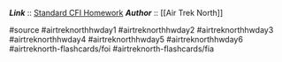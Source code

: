 ***Link***      :: [Standard CFI Homework](https://www.airtreknorth.com/uploads/4/7/2/4/4724302/cfi_homework_rv2.pdf)
***Author*** :: [[Air Trek North]]

#source #airtreknorthhwday1 #airtreknorthhwday2 #airtreknorthhwday3 #airtreknorthhwday4 #airtreknorthhwday5 #airtreknorthhwday6 #airtreknorth-flashcards/foi #airtreknorth-flashcards/fia